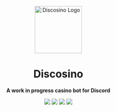 <div align=center>

<img height=128 src="https://raw.githubusercontent.com/hblomqvist/discosino/main/assets/discosino-avatar-circle-512.png" alt="Discosino Logo">

# Discosino

**A work in progress casino bot for Discord**

<a href="https://github.com/hblomqvist/discosino/search?l=typescript" alt="Top Language"><img src="https://img.shields.io/github/languages/top/hblomqvist/discosino?style=flat-square"></a>
<a href="https://github.com/hblomqvist/discosino/actions/workflows/continuous-integration.yml" alt="CI Status"><img src="https://img.shields.io/github/workflow/status/hblomqvist/discosino/CI/main?label=status&style=flat-square"></a>
<a href="https://codeclimate.com/github/hblomqvist/discosino" alt="Maintainability"><img src="https://img.shields.io/codeclimate/maintainability/hblomqvist/discosino?style=flat-square"></a>
<a href="https://github.com/hblomqvist/discosino/blob/main/LICENSE" alt="License"><img src="https://img.shields.io/github/license/hblomqvist/discosino?style=flat-square"></a>

</div>
